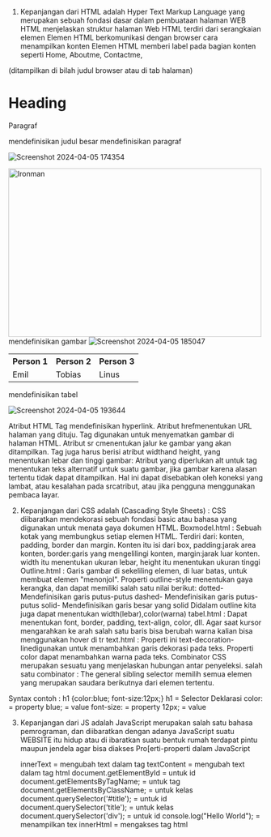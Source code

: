1. Kepanjangan dari HTML adalah Hyper Text Markup Language yang merupakan sebuah fondasi dasar dalam pembuataan halaman WEB 
HTML menjelaskan struktur halaman Web
HTML terdiri dari serangkaian elemen
Elemen HTML berkomunikasi dengan browser cara menampilkan konten
Elemen HTML memberi label pada bagian konten seperti Home, Aboutme, Contactme,


<title>menentukan judul untuk halaman HTML</title>(ditampilkan di bilah judul browser atau di tab halaman)
<h1>Heading</h1>
<p>Paragraf</p>
mendefinisikan judul besar
mendefinisikan paragraf

![Screenshot 2024-04-05 174354](https://github.com/ndan47/praktikum-web-1/assets/164461477/c90fb6f0-9150-4eef-b5a2-da3aae3c685d)

<img src="https://en.wikipedia.org/wiki/File:Iron_Man_(circa_2018).png" 
  alt="Ironman" width="500" height="333">
mendefinisikan gambar
![Screenshot 2024-04-05 185047](https://github.com/ndan47/praktikum-web-1/assets/164461477/6865f5fb-98a2-424f-aec7-bb717a524b39)

<table style="width:100%">
  <tr>
    <th>Person 1</th>
    <th>Person 2</th>
    <th>Person 3</th>
  </tr>
  <tr>
    <td>Emil</td>
    <td>Tobias</td>
    <td>Linus</td>
  </tr>
</table>
mendefinisikan tabel

![Screenshot 2024-04-05 193644](https://github.com/ndan47/praktikum-web-1/assets/164461477/51362fb9-adbc-4563-9d7a-9674fbd975ad)


Atribut HTML
Tag mendefinisikan hyperlink. Atribut hrefmenentukan URL halaman yang dituju.
Tag digunakan untuk menyematkan gambar di halaman HTML. Atribut sr cmenentukan jalur ke gambar yang akan ditampilkan.
Tag juga harus berisi atribut widthand height, yang menentukan lebar dan tinggi gambar:
Atribut yang diperlukan alt untuk  tag menentukan teks alternatif untuk suatu gambar, jika gambar karena alasan tertentu tidak dapat ditampilkan. Hal ini dapat disebabkan oleh koneksi yang lambat, atau kesalahan pada srcatribut, atau jika pengguna menggunakan pembaca layar.

2. Kepanjangan dari CSS adalah (Cascading Style Sheets) : CSS diibaratkan mendekorasi sebuah fondasi basic atau bahasa yang digunakan untuk menata gaya dokumen HTML.
Boxmodel.html : Sebuah kotak yang membungkus setiap elemen HTML. Terdiri dari: konten, padding, border dan margin. Konten itu isi dari box, padding:jarak area konten, border:garis yang mengelilingi konten, margin:jarak luar konten. width itu menentukan ukuran lebar, height itu menentukan ukuran tinggi
Outline.html : Garis gambar di sekeliling elemen, di luar batas, untuk membuat elemen "menonjol". Properti outline-style menentukan gaya kerangka, dan dapat memiliki salah satu nilai berikut: dotted- Mendefinisikan garis putus-putus dashed- Mendefinisikan garis putus-putus solid- Mendefinisikan garis besar yang solid Didalam outline kita juga dapat menentukan width(lebar),color(warna)
tabel.html : Dapat menentukan font, border, padding, text-align, color, dll. Agar saat kursor mengarahkan ke arah salah satu baris bisa berubah warna kalian bisa menggunakan hover di tr
text.html : Properti ini text-decoration-linedigunakan untuk menambahkan garis dekorasi pada teks. Properti color dapat menambahkan warna pada teks. Combinator CSS merupakan sesuatu yang menjelaskan hubungan antar penyeleksi. salah satu combinator : The general sibling selector memilih semua elemen yang merupakan saudara berikutnya dari elemen tertentu.

Syntax contoh : h1 {color:blue; font-size:12px;}
h1 = Selector Deklarasi
color: = property
blue; = value
font-size: = property
12px; = value


3. Kepanjangan dari JS adalah JavaScript merupakan salah satu bahasa pemrograman, dan diibaratkan dengan adanya JavaScript suatu WEBSITE itu hidup atau di ibaratkan suatu bentuk rumah terdapat pintu maupun jendela agar bisa diakses
   Pro[erti-properti dalam JavaScript
    
    innerText = mengubah text dalam tag
    textContent = mengubah text dalam tag html
    document.getElementById = untuk id
    document.getElementsByTagName; = untuk tag
    document.getElementsByClassName; = untuk kelas
    document.querySelector('#title'); = untuk id
    document.querySelector('title'); = untuk kelas
    document.querySelector('div'); = untuk id
    console.log("Hello World"); = menampilkan tex
    innerHtml = mengakses tag html
